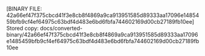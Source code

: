 [BINARY FILE: 42a66ef47f375cbcd41f3e8cb8f4869a9ca913951585d89333aa17096e1485459bfb9cf4ef64975c63bdf4d483e6bd6fbfa744602169d00cb27189fb10ee]
Stored copy: docs/converted-binary/42a66ef47f375cbcd41f3e8cb8f4869a9ca913951585d89333aa17096e1485459bfb9cf4ef64975c63bdf4d483e6bd6fbfa744602169d00cb27189fb10ee
